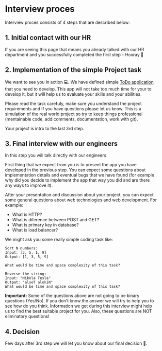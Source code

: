 # Interview proces
Interview proces consists of 4 steps that are described below: 

## 1. Initial contact with our HR 
If you are seeing this page that means you already talked with our HR department and you successfully completed the first step - Hooray 👏

## 2. Implementation of the simple Project task 
We want to see you in action 💻. We have defined simple [ToDo application](./README.md#Project-task) that you need to develop. This app will not take too much time for your to develop it, but it will help us to evaluate your skills and your abilities.

Please read the task carefuly, make sure you understand the project requirements and if you have questions please let us know. This is a simulation of the real world project so try to keep things professional (mentainable code, add comments, documentation, work with git).

Your project is intro to the last 3rd step.

## 3. Final interview with our engineers
In this step you will talk directly with our engineers. 

First thing that we expect from you is to present the app you have developed in the previous step. You can expect some questions about implementation details and eventual bugs that we have found (for example why did you decide to implement the app that way you did and are there any ways to improve it).

After your presentation and discussion about your project, you can expect some general questions about web technologies and web development. For example: 

* What is HTTP?
* What is diference between POST and GET?
* What is primary key in database?
* What is load balancer?

We might ask you some really simple coding task like:

```
Sort N numbers: 
Input: [3, 5, 1, 9]
Output: [1, 3, 5, 9]

What would be time and space complexity of this task?
```
```
Reverse the string:
Input: "Nikola Tesla"
Output: "alseT alokiN"
What would be time and space complexity of this task?
```

     
**Important:** Some of the questions above are not going to be binary questions (Yes/No). If you don't know the answer we will try to help you to see how do you think. Information we get during this interview might help us to find the best suitable project for you. Also, these questions are NOT eliminatory questions!

## 4. Decision
Few days after 3rd step we will let you know about our final decision 🏁.
